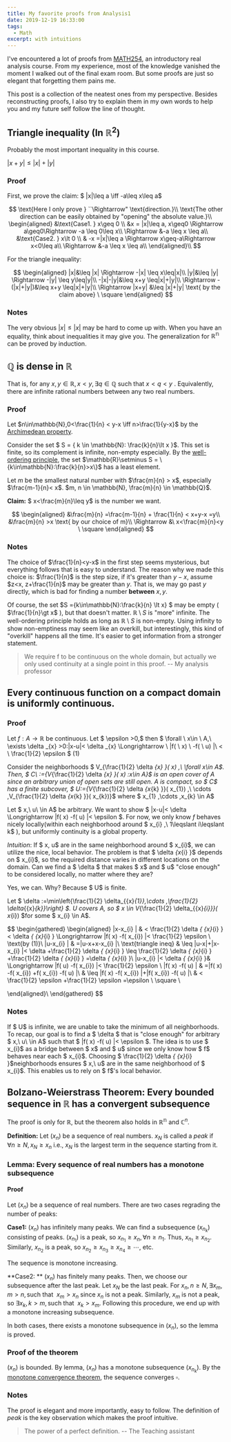 ```yaml
---
title: My favorite proofs from Analysis1
date: 2019-12-19 16:33:00
tags:
  - Math
excerpt: with intuitions
---
```


I've encountered a lot of proofs from [MATH254](https://www.mcgill.ca/study/2019-2020/courses/math-254), an introductory real analysis course. From my experience, most of the knowledge vanished the moment I walked out of the final exam room. But some proofs are just so elegant that forgetting them pains me.

This post is a collection of the neatest ones from my perspective. Besides reconstructing proofs, I also try to explain them in my own words to help you and my future self follow the line of thought.

## Triangle inequality (In $\mathbb{R}^2$)

Probably the most important inequality in this course.

$|x+y|\leq|x|+|y|$

### Proof

First, we prove the claim: $ |x|\leq a \iff -a\leq x\leq a$

$$
\text{Here I only prove } ``\Rightarrow" \text{direction.}\\ \text{The other direction can be easily obtained by "opening" the absolute value.}\\
\begin{aligned}
&\text{Case1. } x\geq 0 \\
&x = |x|\leq a, x\geq0 \Rightarrow a\geq0\Rightarrow -a \leq 0\leq x\\
\Rightarrow &-a \leq x \leq a\\
&\text{Case2. } x\lt 0 \\
& -x =|x|\leq a \Rightarrow x\geq-a\Rightarrow x<0\leq a\\
\Rightarrow &-a \leq x \leq a\\
\end{aligned}\\
$$

For the triangle inequality:

$$
\begin{aligned}
|x|&\leq |x| \Rightarrow -|x| \leq x\leq|x|\\
|y|&\leq |y| \Rightarrow -|y| \leq y\leq|y|\\
-|x|-|y|&\leq x+y \leq|x|+|y|\\
\Rightarrow -(|x|+|y|)&\leq x+y \leq|x|+|y|\\
\Rightarrow |x+y| &\leq |x|+|y| \text{ by the claim above} \ \square
\end{aligned}
$$

### Notes

The very obvious $|x|\leq|x|$ may be hard to come up with. When you have an equality, think about inequalities it may give you. The generalization for $\mathbb{R^n}$ can be proved by induction.

## $\mathbb{Q}$ is dense in $\mathbb{R}$

That is, for any $x, y \in \mathbb{R}, x<y, \exists q \in \mathbb{Q}$ such that $x < q < y$ . Equivalently, there are infinite rational numbers between any two real numbers.

### Proof

Let $n\in\mathbb{N},0<\frac{1}{n} < y-x \iff n>\frac{1}{y-x}$ by the [Archimedean property](http://mathonline.wikidot.com/the-archimedean-property).

Consider the set $ S = \{ k \in \mathbb{N}: \frac{k}{n}\lt  x \}$. This set is finite, so its complement is infinite, non-empty especially. By the [well-ordering principle](https://brilliant.org/wiki/the-well-ordering-principle/), the set $\mathbb{R}\setminus S = \{k\in\mathbb{N}:\frac{k}{n}>x\}$ has a least element.

Let $m$ be the smallest natural number with $\frac{m}{n} > x$, especially $\frac{m-1}{n}< x$. $m, n \in \mathbb{N}, \frac{m}{n} \in \mathbb{Q}$.

**Claim:** $ x<\frac{m}{n}\leq y$ is the number we want.

$$
\begin{aligned}
&\frac{m}{n} =\frac{m-1}{n} + \frac{1}{n} < x+y-x =y\\
&\frac{m}{n} >x \text{ by our choice of m}\\
\Rightarrow &\  x<\frac{m}{n}<y \ \square
\end{aligned}
$$


### Notes

The choice of $\frac{1}{n}<y-x$ in the first step seems mysterious, but everything follows that is easy to understand. The reason why we made this choice is: $\frac{1}{n}$ is the step size, if it's greater than $y-x$, assume $z<x, z+\frac{1}{n}$ may be greater than $y$. That is, we may go past $y$ directly, which is bad for finding a number **between** $x, y$.

Of course, the set $S =\{k\in\mathbb{N}:\frac{k}{n} \lt x\} $ may be empty ( $\frac{1}{n}\gt x$ ), but that doesn't matter. $\mathbb{R}\setminus S$ is "more" infinite. The well-ordering principle holds as long as $\mathbb{R}\setminus S$ is non-empty. Using infinity to show non-emptiness may seem like an overkill, but interestingly, this kind of "overkill" happens all the time. It's easier to get information from a stronger statement.

> We require f to be continuous on the whole domain, but actually we only used continuity at a single point in this proof. -- My analysis professor


## Every continuous function on a compact domain is uniformly continuous.

### Proof

Let $f: A→ \mathbb{R}$ be continuous. Let $ \epsilon  >0,$ then $ \forall \ x\in \ A,\ \exists \delta _{x}  >0:|x-u|< \delta _{x} \Longrightarrow \ |f( \ x) \ -f( \ u) |\ < \ \frac{1}{2} \epsilon $ (1)

Consider the neighborhoods $ V_{\frac{1}{2} \delta _{x} }( x) ,\ \forall x\in A$. Then, $ C\ :=\{V_{\frac{1}{2} \delta _{x} }( x) :x\in A\}$ is an open cover of A since an arbitrary union of open sets are still open. A is compact, so $ C$ has a finite subcover, $ U:=\{V_{\frac{1}{2} \delta _{x_{k} }}( x_{1}) ,\ \cdots ,V_{\frac{1}{2} \delta _{x_{k} }}( x_{k})\}$ where $ x_{1} ,\cdots ,x_{k} \in A$


Let $ x,\ u\ \in A$ be arbitrary. We want to show $ |x-u|< \delta \Longrightarrow |f( x) -f( u) |< \epsilon $. For now, we only know $f$ behaves nicely locally(within each neighborhood around $ x_{i} ,\ 1\leqslant i\leqslant k$ ), but uniformly continuity is a global property.

*Intuition*: If $ x, u$ are in the same neighborhood around $ x_{i}$, we can utilize the nice, local behavior. The problem is that $ \delta _{x_{i} }$ depends on $ x_{i}$, so the required distance varies in different locations on the domain. Can we find a $ \delta $ that makes $ x$ and $ u$ "close enough" to be considered locally, no matter where they are?

Yes, we can. Why? Because $ U$ is finite.


Let $ \delta :=\min\left\{\frac{1}{2} \delta_{{x}_{1}},\cdots ,\frac{1}{2} \delta_{{x}_{k}}\right\} $. $U$ covers A, so $ x \in V_{\frac{1}{2} \delta_{{x}_{i}}}( x_{i}) $for some $ x_{i} \in A$.


$$
\begin{gathered}
\begin{aligned}
|x-x_{i} | & < \frac{1}{2} \delta _{ {x}_{i} } < \delta _{ {x}_{i} } \Longrightarrow |f( x) -f( x_{i}) |< \frac{1}{2} \epsilon \ \text{by (1)}\\
|u-x_{i} | & =|u-x+x-x_{i} |\\
 \text{triangle ineq} & \leq |u-x|+|x-x_{i} |< \delta +\frac{1}{2} \delta _{ {x}_{i} } \leq \frac{1}{2} \delta _{ {x}_{i} } +\frac{1}{2} \delta _{ {x}_{i} } =\delta _{ {x}_{i} }\\
|u-x_{i} |< \delta _{ {x}_{i} }& \Longrightarrow |f( u) -f( x_{i}) |< \frac{1}{2} \epsilon \\
|f( x) -f( u) | & =|f( x) -f( x_{i}) +f( x_{i}) -f( u) |\\
 & \leq |f( x) -f( x_{i}) |+|f( x_{i}) -f( u) |\\
 & < \frac{1}{2} \epsilon +\frac{1}{2} \epsilon =\epsilon \ \square \\

\end{aligned}\\
\end{gathered}
$$

### Notes

If $ U$ is infinite, we are unable to take the minimum of all neighborhoods. To recap, our goal is to find a $ \delta $ that is "close enough" for arbitrary $ x,\ u\ \in A$ such that $ |f( x) -f( u) |< \epsilon $. The idea is to use $ x_{i}$ as a bridge between $ x$ and $ u$ since we only know how $ f$ behaves near each $ x_{i}$. Choosing $ \frac{1}{2} \delta _{ {x}_{i} }$neighborhoods ensures $ x,\ u$ are in the same neighborhood of $ x_{i}$. This enables us to rely on $ f$'s local behavior.

## Bolzano-Weierstrass Theorem: Every bounded sequence in $\mathbb{R}$ has a convergent subsequence

The proof is only for $\mathbb{R}$, but the theorem also holds in $\mathbb{R^n}$ and $\mathbb{C}^n$.

**Definition:** Let $(x_n)$ be a sequence of real numbers. $x_N$ is called a _peak_ if $\forall n\geq N, x_N\geq x_n$ i.e., $x_N$ is the largest term in the sequence starting from it.

### Lemma: Every sequence of real numbers has a monotone subsequence

#### Proof

Let $(x_n)$ be a sequence of real numbers. There are two cases regrading the number of peaks:

**Case1:** $(x_n)$ has infinitely many peaks. We can find a subsequence $(x_{n_{k} })$ consisting of peaks. $(x_{n_{1} })$ is a peak, so $x_{n_{1} } \geq x_n, \forall n\geq n_1$. Thus, $x_{n_{1} }\geq x_{n_{2} }$. Similarly, $x_{n_{2} }$ is a peak, so $x_{n_{2} } \geq x_{n_{3} } \geq x_{n_{4} } \geq \cdots$, etc.

The sequence is monotone increasing.

**Case2: ** $(x_n)$ has finitely many peaks. Then, we choose our subsequence after the last peak. Let $x_N$ be the last peak. For $x_n, n\geq N, \exists x_m, m\gt n, \text{such that } \ x_m \gt x_n$ since $x_n$ is not a peak. Similarly, $x_m$ is not a peak, so $\exists x_k, k\gt m, \text{such that } \ x_k \gt x_m$. Following this procedure, we end up with a monotone increasing subsequence.

In both cases, there exists a monotone subsequence in $(x_n)$, so the lemma is proved.

### Proof of the theorem

$(x_n)$ is bounded. By lemma, $(x_n)$ has a monotone subsequence $(x_{n_{k} })$. By the [monotone convergence theorem](http://mathonline.wikidot.com/the-monotone-convergence-theorem/), the sequence converges $\square$.

### Notes

The proof is elegant and more importantly, easy to follow. The definition of _peak_ is the key observation which makes the proof intuitive.

> The power of a perfect definition. -- The Teaching assistant

[1]: http://mathonline.wikidot.com/the-archimedean-property "No infinitely large  or infinitely small elements"
[2]: https://brilliant.org/wiki/the-well-ordering-principle/ "Every non-empty set of positive integers contains a least element"
[3]: http://mathonline.wikidot.com/the-monotone-convergence-theorem/ 
